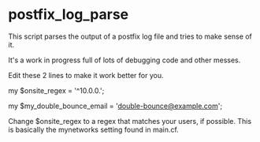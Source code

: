 # postfix_log_parse

This script parses the output of a postfix log file and tries to make sense of it.

It's a work in progress full of lots of debugging code and other messes.

Edit these 2 lines to make it work better for you.

  my $onsite_regex = '^10\.0\.0\.';

my $my_double_bounce_email = 'double-bounce@example.com';

Change $onsite_regex to a regex that matches your users, if possible.  This is basically the mynetworks setting found in main.cf.
